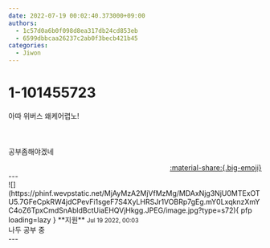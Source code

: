 ```yaml
---
date: 2022-07-19 00:02:40.373000+09:00
authors:
  - 1c57d0a6b0f098d8ea317db24cd853eb
  - 6599dbbcaa26237c2ab0f3becb421b45
categories:
  - Jiwon
---
```


# 1-101455723

<div class="post-container" markdown="1">
<div class="content-container md-sidebar__scrollwrap" markdown="1">

아따 위버스 왜케어렵노!<br><br><br><br>공부좀해야겠네

</div>
</div>

<div style="text-align: right;" markdown="1">
<a href="https://weverse.io/fromis9/fanpost/1-101455723" style="text-align: right;">:material-share:{.big-emoji}</a>
</div>
---

<div class="comments-container md-sidebar__scrollwrap" markdown="1">
<div class="comment" markdown="1">
<div class='id-container' markdown="1">
![](https://phinf.wevpstatic.net/MjAyMzA2MjVfMzMg/MDAxNjg3NjU0MTExOTU5.7GFeCpkRW4jdCPevFi1sgeF7S4XyLHRSJr1VOBRp7gEg.mY0LxqknzXmYC4oZ6TpxCmdSnAbldBctUiaEHQVjHkgg.JPEG/image.jpg?type=s72){ pfp loading=lazy }
**<span class="artist">지원</span>** <small>Jul 19 2022, 00:03</small><br>
</div>
<div class='comment-body' markdown="1">
나두 공부 중
</div>
</div>
</div>
---
